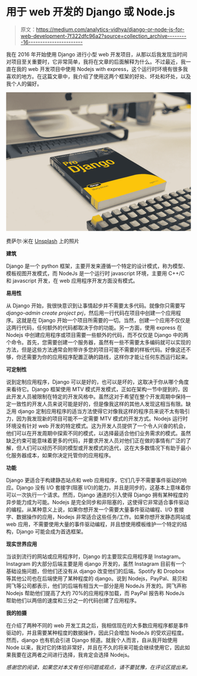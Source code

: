 # 用于 web 开发的 Django 或 Node.js

> 原文：<https://medium.com/analytics-vidhya/django-or-node-js-for-web-development-7f322dfc96a2?source=collection_archive---------16----------------------->

我在 2016 年开始使用 Django 进行小型 web 开发项目，从那以后我发现当时间对项目至关重要时，它非常简单，我将在文章的后面解释为什么。不过最近，我一直在我的 web 开发项目中使用 Nodejs with express，这个运行时环境有很多我喜欢的地方。在这篇文章中，我介绍了使用这两个框架的好处、坏处和坏处，以及我个人的偏好。

![](img/32778fcbbffa29e7f4c9310a64a1c4ba.png)

费萨尔·米在 [Unsplash](https://unsplash.com?utm_source=medium&utm_medium=referral) 上的照片

**建筑**

Django 是一个 python 框架，主要开发来遵循一个特定的设计模式，称为模型、模板视图开发模式，而 NodeJs 是一个运行时 javascript 环境，主要用 C++/C 和 javascript 开发，在 web 应用程序开发方面没有模式。

**易用性**

从 Django 开始，我很快意识到让事情起步并不需要太多代码。就像你只需要写*django-admin create project prj*，然后用一行代码在项目中创建一个应用程序。这就是在 Django 开始一个项目所需要的一切。当然，创建一个应用不仅仅是这两行代码，任何额外的代码都取决于你的功能。另一方面，使用 express 在 Nodejs 中创建应用程序或项目需要一些额外的代码，而不仅仅是 Django 中的两个命令。首先，您需要创建一个服务器，虽然有一些不需要太多编码就可以实现的方法，但是这些方法通常会附带许多您的项目可能不需要的样板代码。好像这还不够，你还需要为你的应用程序配置正确的路线，这样你才能让任何东西运行起来。

**可定制性**

说到定制应用程序，Django 可以是好的，也可以是坏的，这取决于你从哪个角度来看待它。Django 框架使用 MTV 模式开发模式，正如在架构一节中提到的，因此开发人员被限制在特定的开发风格中。虽然这对于希望在整个开发周期中保持一定一致性的开发人员来说可能是好的，但是像我这样的其他人发现这相当有限。缺乏用 django 定制应用程序的适当方法使得它对像我这样的程序员来说不太有吸引力，因为我发现新的项目可能不一定需要 MTV 模式的开发方式。Nodejs 运行时环境没有针对 web 开发的特定模式。这为开发人员提供了一个令人兴奋的机会，他们可以在开发周期中探索不同的模式，以选择最适合他们业务需求的模式。虽然缺乏约束可能意味着更多的代码，并要求开发人员对他们正在做的事情有广泛的了解，但人们可以经历不同的模型或开发模式的迭代，这在大多数情况下有助于最小化服务器成本，如果你决定托管你的应用程序。

**功能**

Django 更适合于构建静态站点和 web 应用程序，它们几乎不需要事件驱动的响应。Django 没有 I/O 套接字(阻塞 I/O)的能力，并且是同步的，这基本上意味着你可以一次执行一个请求。然而，Django 通道的引入使得 Django 拥有某种程度的异步能力成为可能。Nodejs 是完全同步和非阻塞的，这使得它非常适合事件驱动的编程。从某种意义上说，如果你想开发一个需要大量事件驱动编程、I/O 套接字、数据操作的应用，Nodejs 非常适合这些任务/工作。如果你想开发静态网站或 web 应用，不需要使用大量的事件驱动编程，并且想使用模板维护一个特定的结构，Django 可能会成为首选框架。

**现实世界应用**

当谈到流行的网站或应用程序时，Django 的主要现实应用程序是 Instagram。Instagram 的大部分后端主要是用 django 开发的，虽然 Instagram 目前有一个基础设施问题，但他们还没有从 django 改变他们的后端。Spotify 和 Dropbox 等其他公司也在后端使用了某种程度的 django。说到 Nodejs，PayPal、易贝和网飞等公司都表示，他们的后端有相当大一部分是用 NodeJs 开发的。网飞声称 Nodejs 帮助他们提高了大约 70%的应用程序加载，而 PayPal 报告称 NodeJs 帮助他们以两倍的速度和三分之一的代码创建了应用程序。

**我的拍摄**

在介绍了两种不同的 web 开发工具之后，我相信现在的大多数应用程序都是事件驱动的，并且需要某种程度的数据操作，因此只会增加 NodeJs 的受欢迎程度。然而，django 也有机会引进 Django 频道。就我个人而言，自从我开始使用 Node 以来，我对它的体验非常好，并且在不久的将来可能会继续使用它，因此如果我要在这两者之间进行选择，我肯定会选择 Nodejs。

*感谢您的阅读，如果您对本文有任何问题或观点，请不要犹豫，在评论区提出来。*